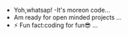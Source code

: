 - Yoh,whatsap! -It's moreon code...
- Am ready for open minded projects ...
- ⚡ Fun fact:coding for fun😎 ...
